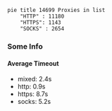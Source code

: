 
```mermaid
pie title 14699 Proxies in list
    "HTTP" : 11180
    "HTTPS": 1143
    "SOCKS" : 2654
```

### Some Info
#### Average Timeout

- mixed: 2.4s
- http: 0.9s
- https: 8.7s
- socks: 5.2s
